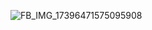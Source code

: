 ![FB_IMG_17396471575095908](https://github.com/user-attachments/assets/2c9ed43e-714b-4a13-8699-81e1289a50d3)
